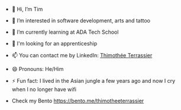 - 👋 Hi, I’m Tim
- 👀 I’m interested in software development, arts and tattoo
- 🌱 I’m currently learning at ADA Tech School
- 💞️ I'm looking for an apprenticeship
- 📫 You can contact me by LinkedIn: [Thimothée Terrassier](https://www.linkedin.com/in/thimoth%C3%A9e-terrassier-a8a032274/)
- 😄 Pronouns: He/Him
- ⚡ Fun fact: I lived in the Asian jungle a few years ago and now I cry when I no longer have wifi

- Check my Bento https://bento.me/thimotheeterrassier

<!---
ThimotheeT/ThimotheeT is a ✨ special ✨ repository because its `README.md` (this file) appears on your GitHub profile.
You can click the Preview link to take a look at your changes.
--->

